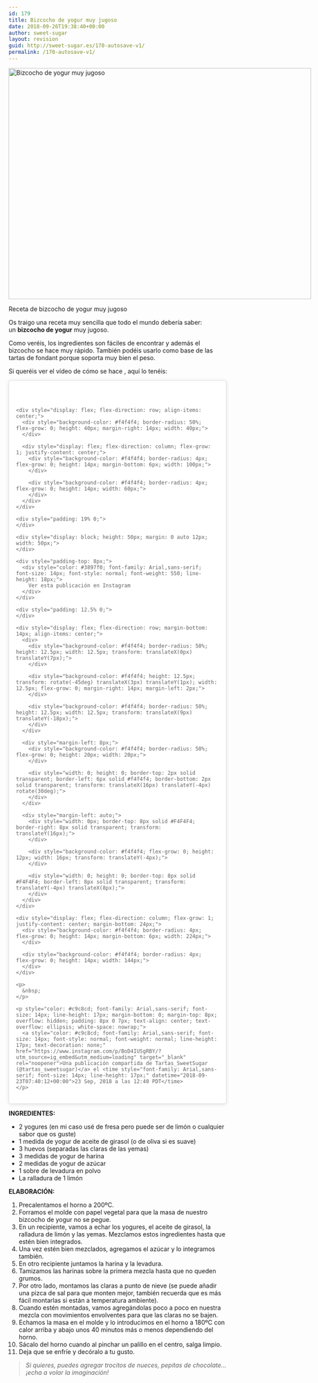 ```yaml
---
id: 179
title: Bizcocho de yogur muy jugoso
date: 2018-09-26T19:38:40+00:00
author: sweet-sugar
layout: revision
guid: http://sweet-sugar.es/170-autosave-v1/
permalink: /170-autosave-v1/
---
```

<div id="attachment_175" style="width: 710px" class="wp-caption alignnone">
  <a href="http://sweet-sugar.es/wp-content/uploads/2018/09/receta-bizcocho-yogur-jugoso-sweetsugar.jpg"><img class="size-full wp-image-175" src="http://sweet-sugar.es/wp-content/uploads/2018/09/receta-bizcocho-yogur-jugoso-sweetsugar.jpg" alt="Bizcocho de yogur muy jugoso" width="700" height="535" srcset="http://sweet-sugar.es/wp-content/uploads/2018/09/receta-bizcocho-yogur-jugoso-sweetsugar.jpg 700w, http://sweet-sugar.es/wp-content/uploads/2018/09/receta-bizcocho-yogur-jugoso-sweetsugar-300x229.jpg 300w" sizes="(max-width: 700px) 100vw, 700px" /></a>
  
  <p class="wp-caption-text">
    Receta de bizcocho de yogur muy jugoso
  </p>
</div>

Os traigo una receta muy sencilla que todo el mundo debería saber: un **bizcocho de yogur** muy jugoso.

Como veréis, los ingredientes son fáciles de encontrar y además el bizcocho se hace muy rápido. También podéis usarlo como base de las tartas de fondant porque soporta muy bien el peso.

Si queréis ver el vídeo de cómo se hace , aquí lo tenéis:

<blockquote class="instagram-media" style="background: #FFF; border: 0; border-radius: 3px; box-shadow: 0 0 1px 0 rgba(0,0,0,0.5),0 1px 10px 0 rgba(0,0,0,0.15); margin: 1px; max-width: 540px; min-width: 326px; padding: 0; width: calc(100% - 2px);" data-instgrm-permalink="https://www.instagram.com/p/BoD4IUSgRBY/?utm_source=ig_embed&utm_medium=loading" data-instgrm-version="12">
  <div style="padding: 16px;">
    <p>
      &nbsp;
    </p>
    
    <div style="display: flex; flex-direction: row; align-items: center;">
      <div style="background-color: #f4f4f4; border-radius: 50%; flex-grow: 0; height: 40px; margin-right: 14px; width: 40px;">
      </div>
      
      <div style="display: flex; flex-direction: column; flex-grow: 1; justify-content: center;">
        <div style="background-color: #f4f4f4; border-radius: 4px; flex-grow: 0; height: 14px; margin-bottom: 6px; width: 100px;">
        </div>
        
        <div style="background-color: #f4f4f4; border-radius: 4px; flex-grow: 0; height: 14px; width: 60px;">
        </div>
      </div>
    </div>
    
    <div style="padding: 19% 0;">
    </div>
    
    <div style="display: block; height: 50px; margin: 0 auto 12px; width: 50px;">
    </div>
    
    <div style="padding-top: 8px;">
      <div style="color: #3897f0; font-family: Arial,sans-serif; font-size: 14px; font-style: normal; font-weight: 550; line-height: 18px;">
        Ver esta publicación en Instagram
      </div>
    </div>
    
    <div style="padding: 12.5% 0;">
    </div>
    
    <div style="display: flex; flex-direction: row; margin-bottom: 14px; align-items: center;">
      <div>
        <div style="background-color: #f4f4f4; border-radius: 50%; height: 12.5px; width: 12.5px; transform: translateX(0px) translateY(7px);">
        </div>
        
        <div style="background-color: #f4f4f4; height: 12.5px; transform: rotate(-45deg) translateX(3px) translateY(1px); width: 12.5px; flex-grow: 0; margin-right: 14px; margin-left: 2px;">
        </div>
        
        <div style="background-color: #f4f4f4; border-radius: 50%; height: 12.5px; width: 12.5px; transform: translateX(9px) translateY(-18px);">
        </div>
      </div>
      
      <div style="margin-left: 8px;">
        <div style="background-color: #f4f4f4; border-radius: 50%; flex-grow: 0; height: 20px; width: 20px;">
        </div>
        
        <div style="width: 0; height: 0; border-top: 2px solid transparent; border-left: 6px solid #f4f4f4; border-bottom: 2px solid transparent; transform: translateX(16px) translateY(-4px) rotate(30deg);">
        </div>
      </div>
      
      <div style="margin-left: auto;">
        <div style="width: 0px; border-top: 8px solid #F4F4F4; border-right: 8px solid transparent; transform: translateY(16px);">
        </div>
        
        <div style="background-color: #f4f4f4; flex-grow: 0; height: 12px; width: 16px; transform: translateY(-4px);">
        </div>
        
        <div style="width: 0; height: 0; border-top: 8px solid #F4F4F4; border-left: 8px solid transparent; transform: translateY(-4px) translateX(8px);">
        </div>
      </div>
    </div>
    
    <div style="display: flex; flex-direction: column; flex-grow: 1; justify-content: center; margin-bottom: 24px;">
      <div style="background-color: #f4f4f4; border-radius: 4px; flex-grow: 0; height: 14px; margin-bottom: 6px; width: 224px;">
      </div>
      
      <div style="background-color: #f4f4f4; border-radius: 4px; flex-grow: 0; height: 14px; width: 144px;">
      </div>
    </div>
    
    <p>
      &nbsp;
    </p>
    
    <p style="color: #c9c8cd; font-family: Arial,sans-serif; font-size: 14px; line-height: 17px; margin-bottom: 0; margin-top: 8px; overflow: hidden; padding: 8px 0 7px; text-align: center; text-overflow: ellipsis; white-space: nowrap;">
      <a style="color: #c9c8cd; font-family: Arial,sans-serif; font-size: 14px; font-style: normal; font-weight: normal; line-height: 17px; text-decoration: none;" href="https://www.instagram.com/p/BoD4IUSgRBY/?utm_source=ig_embed&utm_medium=loading" target="_blank" rel="noopener">Una publicación compartida de Tartas_SweetSugar (@tartas_sweetsugar)</a> el <time style="font-family: Arial,sans-serif; font-size: 14px; line-height: 17px;" datetime="2018-09-23T07:40:12+00:00">23 Sep, 2018 a las 12:40 PDT</time>
    </p>
  </div>
</blockquote>

  
**INGREDIENTES:**

  * 2 yogures (en mi caso usé de fresa pero puede ser de limón o cualquier sabor que os guste)
  * 1 medida de yogur de aceite de girasol (o de oliva si es suave)
  * 3 huevos (separadas las claras de las yemas)
  * 3 medidas de yogur de harina
  * 2 medidas de yogur de azúcar
  * 1 sobre de levadura en polvo
  * La ralladura de 1 limón

**ELABORACIÓN:**

  1. Precalentamos el horno a 200ºC.
  2. Forramos el molde con papel vegetal para que la masa de nuestro bizcocho de yogur no se pegue.
  3. En un recipiente, vamos a echar los yogures, el aceite de girasol, la ralladura de limón y las yemas. Mezclamos estos ingredientes hasta que estén bien integrados.
  4. Una vez estén bien mezclados, agregamos el azúcar y lo integramos también.
  5. En otro recipiente juntamos la harina y la levadura.
  6. Tamizamos las harinas sobre la primera mezcla hasta que no queden grumos.
  7. Por otro lado, montamos las claras a punto de nieve (se puede añadir una pizca de sal para que monten mejor, también recuerda que es más fácil montarlas si están a temperatura ambiente).
  8. Cuando estén montadas, vamos agregándolas poco a poco en nuestra mezcla con movimientos envolventes para que las claras no se bajen.
  9. Echamos la masa en el molde y lo introducimos en el horno a 180ºC con calor arriba y abajo unos 40 minutos más o menos dependiendo del horno.
 10. Sácalo del horno cuando al pinchar un palillo en el centro, salga limpio.
 11. Deja que se enfríe y decóralo a tu gusto.

> _Si quieres, puedes agregar trocitos de nueces, pepitas de chocolate&#8230; ¡echa a volar la imaginación!_